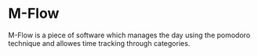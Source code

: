 # M-Flow
M-Flow is a piece of software which manages the day using the pomodoro technique and allowes time tracking through categories.
